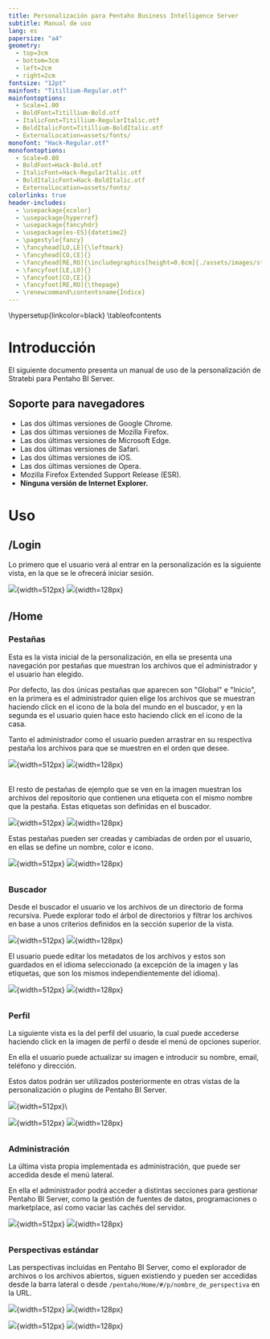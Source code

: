 ```yaml
---
title: Personalización para Pentaho Business Intelligence Server
subtitle: Manual de uso
lang: es
papersize: "a4"
geometry:
  - top=3cm
  - bottom=3cm
  - left=2cm
  - right=2cm
fontsize: "12pt"
mainfont: "Titillium-Regular.otf"
mainfontoptions:
  - Scale=1.00
  - BoldFont=Titillium-Bold.otf
  - ItalicFont=Titillium-RegularItalic.otf
  - BoldItalicFont=Titillium-BoldItalic.otf
  - ExternalLocation=assets/fonts/
monofont: "Hack-Regular.otf"
monofontoptions:
  - Scale=0.80
  - BoldFont=Hack-Bold.otf
  - ItalicFont=Hack-RegularItalic.otf
  - BoldItalicFont=Hack-BoldItalic.otf
  - ExternalLocation=assets/fonts/
colorlinks: true
header-includes:
  - \usepackage{xcolor}
  - \usepackage{hyperref}
  - \usepackage{fancyhdr}
  - \usepackage[es-ES]{datetime2}
  - \pagestyle{fancy}
  - \fancyhead[LO,LE]{\leftmark}
  - \fancyhead[CO,CE]{}
  - \fancyhead[RE,RO]{\includegraphics[height=0.6cm]{./assets/images/stratebi_alt.png}}
  - \fancyfoot[LE,LO]{}
  - \fancyfoot[CO,CE]{}
  - \fancyfoot[RE,RO]{\thepage}
  - \renewcommand\contentsname{Índice}
---
```


\hypersetup{linkcolor=black}
\tableofcontents

# Introducción

El siguiente documento presenta un manual de uso de la personalización de Stratebi para Pentaho BI
Server.

## Soporte para navegadores

 * Las dos últimas versiones de Google Chrome.
 * Las dos últimas versiones de Mozilla Firefox.
 * Las dos últimas versiones de Microsoft Edge.
 * Las dos últimas versiones de Safari.
 * Las dos últimas versiones de iOS.
 * Las dos últimas versiones de Opera.
 * Mozilla Firefox Extended Support Release (ESR).
 * **Ninguna versión de Internet Explorer.**

# Uso

## /Login

Lo primero que el usuario verá al entrar en la personalización es la siguiente vista, en la que se
le ofrecerá iniciar sesión.

![](./assets/images/xl_login.png){width=512px}
![](./assets/images/sm_login.png){width=128px}

######

## /Home

### Pestañas

Esta es la vista inicial de la personalización, en ella se presenta una navegación por pestañas que
muestran los archivos que el administrador y el usuario han elegido.

Por defecto, las dos únicas pestañas que aparecen son "Global" e "Inicio", en la primera es el
administrador quien elige los archivos que se muestran haciendo click en el icono de la bola del
mundo en el buscador, y en la segunda es el usuario quien hace esto haciendo click en el icono de la
casa.

Tanto el administrador como el usuario pueden arrastrar en su respectiva pestaña los archivos para
que se muestren en el orden que desee.

![](./assets/images/xl_home.png){width=512px}
![](./assets/images/sm_home.png){width=128px}

######

El resto de pestañas de ejemplo que se ven en la imagen muestran los archivos del repositorio que
contienen una etiqueta con el mismo nombre que la pestaña. Estas etiquetas son definidas en el
buscador.

![](./assets/images/xl_home_tab.png){width=512px}
![](./assets/images/sm_home_tab.png){width=128px}

Estas pestañas pueden ser creadas y cambiadas de orden por el usuario, en ellas se define un nombre,
color e icono.

![](./assets/images/xl_home_tab_new.png){width=512px}
![](./assets/images/sm_home_tab_new.png){width=128px}

######

### Buscador

Desde el buscador el usuario ve los archivos de un directorio de forma recursiva. Puede explorar
todo el árbol de directorios y filtrar los archivos en base a unos criterios definidos en la sección
superior de la vista.

![](./assets/images/xl_stsearch.png){width=512px}
![](./assets/images/sm_stsearch.png){width=128px}

El usuario puede editar los metadatos de los archivos y estos son guardados en el idioma
seleccionado (a excepción de la imagen y las etiquetas, que son los mismos independientemente del
idioma).

![](./assets/images/xl_stsearch_edit.png){width=512px}
![](./assets/images/sm_stsearch_edit.png){width=128px}

######

### Perfil

La siguiente vista es la del perfil del usuario, la cual puede accederse haciendo click en la imagen
de perfil o desde el menú de opciones superior.

En ella el usuario puede actualizar su imagen e introducir su nombre, email, teléfono y dirección.

Estos datos podrán ser utilizados posteriormente en otras vistas de la personalización o plugins de
Pentaho BI Server.

![](./assets/images/xl_home_navbar_options.png){width=512px}\

![](./assets/images/xl_profile.png){width=512px}
![](./assets/images/sm_profile.png){width=128px}

######

### Administración

La última vista propia implementada es administración, que puede ser accedida desde el menú lateral.

En ella el administrador podrá acceder a distintas secciones para gestionar Pentaho BI Server, como
la gestión de fuentes de datos, programaciones o marketplace, así como vaciar las cachés del
servidor.

![](./assets/images/xl_administration.png){width=512px}
![](./assets/images/sm_administration.png){width=128px}

######

### Perspectivas estándar

Las perspectivas incluidas en Pentaho BI Server, como el explorador de archivos o los archivos
abiertos, siguen existiendo y pueden ser accedidas desde la barra lateral o desde
`/pentaho/Home/#/p/nombre_de_perspectiva` en la URL.

![](./assets/images/xl_browser.png){width=512px}
![](./assets/images/sm_browser.png){width=128px}

![](./assets/images/xl_opened.png){width=512px}
![](./assets/images/sm_opened.png){width=128px}
